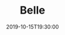 ---
layout: screening

date: 2019-10-15T19:30:00
location: 03 MS 01 (TBC)

title: Belle
year: 2013
runtime: 1h 45m
backdrop: /uploads/belle-backdrop.jpg
poster: /uploads/belle-poster.jpg
trailer: https://www.youtube.com/watch?v=bTz5VjBscGk
overview: BELLE is inspired by the true story of Dido Elizabeth Belle, the illegitimate mixed race daughter of a Royal Navy Admiral. Raised by her aristocratic great-uncle Lord Mansfield and his wife, Belle's lineage affords her certain privileges, yet the color of her skin prevents her from fully participating in the traditions of her social standing. Left to wonder if she will ever find love, Belle falls for an idealistic young vicar's son bent on change who, with her help, shapes Lord Mansfield's role as Lord Chief Justice to end slavery in England
genres:
  - Drama
director: Amma Asante
cast:
  - Gugu Mbatha-Raw
  - Tom Wilkinson
  - Sam Reid
---